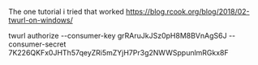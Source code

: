 The one tutorial i tried that worked   https://blog.rcook.org/blog/2018/02-twurl-on-windows/

 twurl authorize --consumer-key grRAruJkJSz0pH8M8BVnAgS6J --consumer-secret 7K226QKFx0JHTh57qeyZRi5mZYjH7Pr3g2NWWSppunlmRGkx8F
